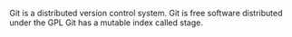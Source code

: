 Git is a distributed version control system. 
Git is free software distributed under the GPL 
Git has a mutable index called stage.
